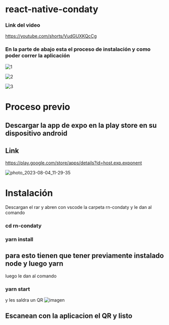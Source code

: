 # react-native-condaty

### Link del video 
https://youtube.com/shorts/VudGUXKQcCg

### En la parte de abajo esta el proceso de instalación y como poder correr la aplicación

![1](https://github.com/santiagomonterof/react-native-condaty/assets/108990849/f741b233-4f5e-42fa-9d07-fa3090964e83)

![2](https://github.com/santiagomonterof/react-native-condaty/assets/108990849/24477907-9470-430f-9a30-1750105acb6c)

![3](https://github.com/santiagomonterof/react-native-condaty/assets/108990849/4957c453-5dce-40cb-a8a5-ee32fc175a19)


# Proceso previo
## Descargar la app de expo en la play store en su dispositivo android

## Link

https://play.google.com/store/apps/details?id=host.exp.exponent


![photo_2023-08-04_11-29-35](https://github.com/santiagomonterof/react-native-condaty/assets/108990849/dca9359e-018b-4ce0-b0a5-8d6120ddda32)


# Instalación
Descargan el rar y abren con vscode la carpeta rn-condaty y le dan al comando 

### cd rn-condaty
### yarn install

## para esto tienen que tener previamente instalado node y luego yarn

luego le dan al comando 

### yarn start 

y les saldra un QR
![imagen](https://github.com/santiagomonterof/react-native-condaty/assets/108990849/a9606dc0-ca2d-4070-9a34-dc8cc858d7fb)


## Escanean con la aplicacion el QR y listo
